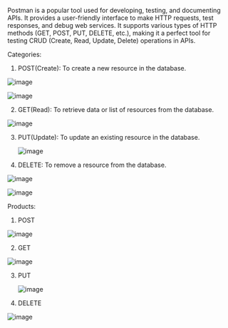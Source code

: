 Postman is a popular tool used for developing, testing, and documenting APIs. It provides a user-friendly interface to make HTTP requests, test responses, and debug web services. It supports various types of HTTP methods (GET, POST, PUT, DELETE, etc.), making it a perfect tool for testing CRUD (Create, Read, Update, Delete) operations in APIs.

Categories:

1.	POST(Create): To create a new resource in the database.


![image](https://github.com/user-attachments/assets/355e7205-2711-4fe2-b4c1-32ef33da5b81)

![image](https://github.com/user-attachments/assets/f9b86dba-1182-47e5-ac4e-79417ca9b03a)


2.	GET(Read): To retrieve data or list of resources from the database.
   

   ![image](https://github.com/user-attachments/assets/1886f46c-813c-4fcf-9da8-f5909b1ac613)


3. PUT(Update): To update an existing resource in the database.


   ![image](https://github.com/user-attachments/assets/769329ca-561c-4fc9-99a3-e87d2b3fac43)



4. DELETE: To remove a resource from the database.
   

 ![image](https://github.com/user-attachments/assets/11d95289-e0c0-44bb-a282-a234cf666047)
 

 ![image](https://github.com/user-attachments/assets/7e798e68-5058-4df6-ad08-1750cfc12a1e)



Products:

1.	POST

   
   ![image](https://github.com/user-attachments/assets/013d8d70-f6ad-4abf-97d6-0258d3c1cfca)


2.	GET
   

   ![image](https://github.com/user-attachments/assets/c0a21089-cea3-4f56-b5c9-188e33fbe700)


3.	PUT

   
    ![image](https://github.com/user-attachments/assets/05350338-392d-44d0-b0ef-f6d371d293b1)

 

4.	DELETE


   ![image](https://github.com/user-attachments/assets/20ef4eb3-cca5-4d0f-92ba-668c2dcf8c76)




